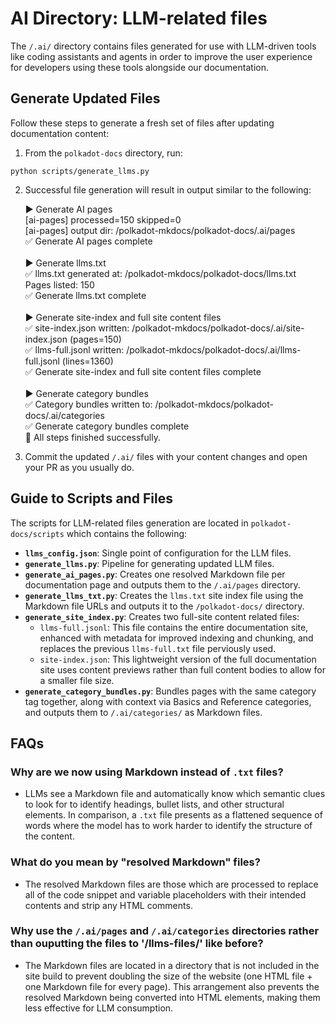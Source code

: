 # AI Directory: LLM-related files

The `/.ai/` directory contains files generated for use with LLM-driven tools like coding assistants and agents in order to improve the user experience for developers using these tools alongside our documentation.  

## Generate Updated Files

Follow these steps to generate a fresh set of files after updating documentation content:

1. From the `polkadot-docs` directory, run:

```
python scripts/generate_llms.py
```

2. Successful file generation will result in output similar to the following:

    ▶️  Generate AI pages<br />
    [ai-pages] processed=150 skipped=0<br />
    [ai-pages] output dir: /polkadot-mkdocs/polkadot-docs/.ai/pages<br />
    ✅ Generate AI pages complete<br />
     <br />
    ▶️  Generate llms.txt<br />
    ✅ llms.txt generated at: /polkadot-mkdocs/polkadot-docs/llms.txt<br />
     Pages listed: 150<br />
    ✅ Generate llms.txt complete<br />
     <br />
    ▶️  Generate site-index and full site content files<br />
    ✅ site-index.json written: /polkadot-mkdocs/polkadot-docs/.ai/site-index.json  (pages=150)<br />
    ✅ llms-full.jsonl written: /polkadot-mkdocs/polkadot-docs/.ai/llms-full.jsonl  (lines=1360)<br />
    ✅ Generate site-index and full site content files complete<br />
     <br />
    ▶️  Generate category bundles<br />
    ✅ Category bundles written to: /polkadot-mkdocs/polkadot-docs/.ai/categories<br />
    ✅ Generate category bundles complete
     <br />
    🎉 All steps finished successfully.
    <br />

3. Commit the updated `/.ai/` files with your content changes and open your PR as you usually do.

## Guide to Scripts and Files

The scripts for LLM-related files generation are located in `polkadot-docs/scripts` which contains the following:

- **`llms_config.json`**: Single point of configuration for the LLM files. 
- **`generate_llms.py`**: Pipeline for generating updated LLM files.
- **`generate_ai_pages.py`**: Creates one resolved Markdown file per documentation page and outputs them to the `/.ai/pages` directory.
- **`generate_llms_txt.py`**: Creates the `llms.txt` site index file using the Markdown file URLs and outputs it to the `/polkadot-docs/` directory.
- **`generate_site_index.py`**: Creates two full-site content related files:
    - `llms-full.jsonl`: This file contains the entire documentation site, enhanced with metadata for improved indexing and chunking, and replaces the previous `llms-full.txt` file perviously used.
    - `site-index.json`: This lightweight version of the full documentation site uses content previews rather than full content bodies to allow for a smaller file size.
- **`generate_category_bundles.py`**: Bundles pages with the same category tag together, along with context via Basics and Reference categories, and outputs them to `/.ai/categories/` as Markdown files.

## FAQs

### Why are we now using Markdown instead of `.txt` files?

- LLMs see a Markdown file and automatically know which semantic clues to look for to identify headings, bullet lists, and other structural elements. In comparison, a `.txt` file presents as a flattened sequence of words where the model has to work harder to identify the structure of the content. 

### What do you mean by "resolved Markdown" files?

- The resolved Markdown files are those which are processed to replace all of the code snippet and variable placeholders with their intended contents and strip any HTML comments.

### Why use the `/.ai/pages` and `/.ai/categories` directories rather than ouputting the files to '/llms-files/' like before?

- The Markdown files are located in a directory that is not included in the site build to prevent doubling the size of the website (one HTML file + one Markdown file for every page). This arrangement also prevents the resolved Markdown being converted into HTML elements, making them less effective for LLM consumption.



